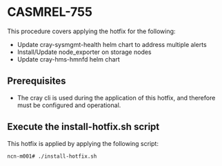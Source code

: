 # CASMREL-755

This procedure covers applying the hotfix for the following:

* Update cray-sysmgmt-health helm chart to address multiple alerts
* Install/Update node_exporter on storage nodes
* Update cray-hms-hmnfd helm chart

## Prerequisites

* The cray cli is used during the application of this hotfix, and therefore must be configured and operational.

## Execute the install-hotfix.sh script

This hotfix is applied by applying the following script:

```bash
ncn-m001# ./install-hotfix.sh
```
